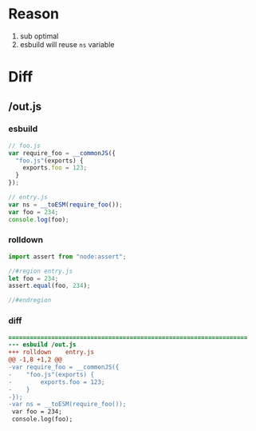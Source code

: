 # Reason
1. sub optimal
2. esbuild will reuse `ns` variable
# Diff
## /out.js
### esbuild
```js
// foo.js
var require_foo = __commonJS({
  "foo.js"(exports) {
    exports.foo = 123;
  }
});

// entry.js
var ns = __toESM(require_foo());
var foo = 234;
console.log(foo);
```
### rolldown
```js
import assert from "node:assert";

//#region entry.js
let foo = 234;
assert.equal(foo, 234);

//#endregion
```
### diff
```diff
===================================================================
--- esbuild	/out.js
+++ rolldown	entry.js
@@ -1,8 +1,2 @@
-var require_foo = __commonJS({
-    "foo.js"(exports) {
-        exports.foo = 123;
-    }
-});
-var ns = __toESM(require_foo());
 var foo = 234;
 console.log(foo);

```